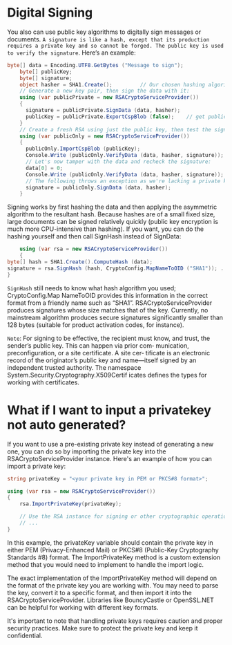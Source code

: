 # Digital Signing
You also can use public key algorithms to digitally sign messages or documents.
`A signature is like a hash, except that its production requires a private key and so cannot be forged. The public key is used to verify the signature`. Here’s an example:
```c#
byte[] data = Encoding.UTF8.GetBytes ("Message to sign");
    byte[] publicKey;
    byte[] signature;
    object hasher = SHA1.Create();         // Our chosen hashing algorithm.
    // Generate a new key pair, then sign the data with it:
    using (var publicPrivate = new RSACryptoServiceProvider())
    {
      signature = publicPrivate.SignData (data, hasher);
      publicKey = publicPrivate.ExportCspBlob (false);    // get public key
    }
    // Create a fresh RSA using just the public key, then test the signature.
    using (var publicOnly = new RSACryptoServiceProvider())
    {
      publicOnly.ImportCspBlob (publicKey);
      Console.Write (publicOnly.VerifyData (data, hasher, signature)); // True
      // Let's now tamper with the data and recheck the signature:
      data[0] = 0;
      Console.Write (publicOnly.VerifyData (data, hasher, signature)); // False
      // The following throws an exception as we're lacking a private key:
      signature = publicOnly.SignData (data, hasher);
    }
```

Signing works by first hashing the data and then applying the asymmetric algorithm to the resultant hash. Because hashes are of a small fixed size, large documents can be signed relatively quickly (public key encryption is much more CPU-intensive than hashing). If you want, you can do the hashing yourself and then call SignHash instead of SignData:
```c#
    using (var rsa = new RSACryptoServiceProvider())
    {
byte[] hash = SHA1.Create().ComputeHash (data);
signature = rsa.SignHash (hash, CryptoConfig.MapNameToOID ("SHA1")); ...
}
```
`SignHash` still needs to know what hash algorithm you used; CryptoConfig.Map NameToOID provides this information in the correct format from a friendly name such as “SHA1”.
RSACryptoServiceProvider produces signatures whose size matches that of the key. Currently, no mainstream algorithm produces secure signatures significantly smaller than 128 bytes (suitable for product activation codes, for instance).

`Note`: For signing to be effective, the recipient must know, and trust, the sender’s public key. This can happen via prior com‐ munication, preconfiguration, or a site certificate. A site cer‐ tificate is an electronic record of the originator’s public key and name—itself signed by an independent trusted authority. The namespace System.Security.Cryptography.X509Certif icates defines the types for working with certificates.

# What if I want to input a privatekey not auto generated?
If you want to use a pre-existing private key instead of generating a new one, you can do so by importing the private key into the RSACryptoServiceProvider instance. Here's an example of how you can import a private key:

```c#
string privateKey = "<your private key in PEM or PKCS#8 format>";

using (var rsa = new RSACryptoServiceProvider())
{
    rsa.ImportPrivateKey(privateKey);

    // Use the RSA instance for signing or other cryptographic operations
    // ...
}
```
In this example, the privateKey variable should contain the private key in either PEM (Privacy-Enhanced Mail) or PKCS#8 (Public-Key Cryptography Standards #8) format. The ImportPrivateKey method is a custom extension method that you would need to implement to handle the import logic.

The exact implementation of the ImportPrivateKey method will depend on the format of the private key you are working with. You may need to parse the key, convert it to a specific format, and then import it into the RSACryptoServiceProvider. Libraries like BouncyCastle or OpenSSL.NET can be helpful for working with different key formats.

It's important to note that handling private keys requires caution and proper security practices. Make sure to protect the private key and keep it confidential.